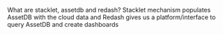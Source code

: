 What are stacklet, assetdb and redash?
Stacklet mechanism populates AssetDB with the cloud data and Redash gives us a platform/interface to query AssetDB and create dashboards
